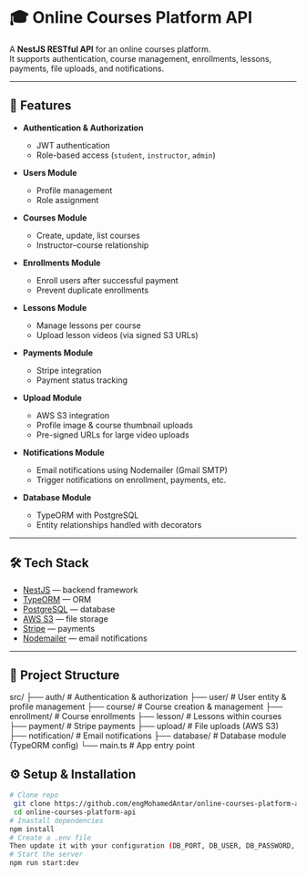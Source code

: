 # 🎓 Online Courses Platform API

A **NestJS RESTful API** for an online courses platform.  
It supports authentication, course management, enrollments, lessons, payments, file uploads, and notifications.

---

## 🚀 Features

- **Authentication & Authorization**  
  - JWT authentication  
  - Role-based access (`student`, `instructor`, `admin`)  

- **Users Module**  
  - Profile management  
  - Role assignment  

- **Courses Module**  
  - Create, update, list courses  
  - Instructor–course relationship  

- **Enrollments Module**  
  - Enroll users after successful payment  
  - Prevent duplicate enrollments  

- **Lessons Module**  
  - Manage lessons per course  
  - Upload lesson videos (via signed S3 URLs)  

- **Payments Module**  
  - Stripe integration  
  - Payment status tracking  

- **Upload Module**  
  - AWS S3 integration  
  - Profile image & course thumbnail uploads  
  - Pre-signed URLs for large video uploads  

- **Notifications Module**  
  - Email notifications using Nodemailer (Gmail SMTP)  
  - Trigger notifications on enrollment, payments, etc.  

- **Database Module**  
  - TypeORM with PostgreSQL  
  - Entity relationships handled with decorators  

---

## 🛠️ Tech Stack

- [NestJS](https://nestjs.com/) — backend framework  
- [TypeORM](https://typeorm.io/) — ORM  
- [PostgreSQL](https://www.postgresql.org/) — database  
- [AWS S3](https://aws.amazon.com/s3/) — file storage  
- [Stripe](https://stripe.com/) — payments  
- [Nodemailer](https://nodemailer.com/) — email notifications  

---

## 📂 Project Structure

src/
├── auth/ # Authentication & authorization
├── user/ # User entity & profile management
├── course/ # Course creation & management
├── enrollment/ # Course enrollments
├── lesson/ # Lessons within courses
├── payment/ # Stripe payments
├── upload/ # File uploads (AWS S3)
├── notification/ # Email notifications
├── database/ # Database module (TypeORM config)
└── main.ts # App entry point

## ⚙️ Setup & Installation
  ```bash
# Clone repo
   git clone https://github.com/engMohamedAntar/online-courses-platform-api.git
   cd online-courses-platform-api
# Inastall dependencies
  npm install
# Create a .env file
  Then update it with your configuration (DB_PORT, DB_USER, DB_PASSWORD, etc...)
# Start the server
  npm run start:dev

   


